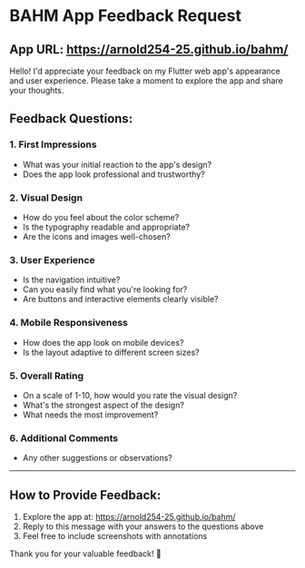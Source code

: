 # BAHM App Feedback Request

## App URL: https://arnold254-25.github.io/bahm/

Hello! I'd appreciate your feedback on my Flutter web app's appearance and user experience. Please take a moment to explore the app and share your thoughts.

## Feedback Questions:

### 1. First Impressions
- What was your initial reaction to the app's design?
- Does the app look professional and trustworthy?

### 2. Visual Design
- How do you feel about the color scheme?
- Is the typography readable and appropriate?
- Are the icons and images well-chosen?

### 3. User Experience
- Is the navigation intuitive?
- Can you easily find what you're looking for?
- Are buttons and interactive elements clearly visible?

### 4. Mobile Responsiveness
- How does the app look on mobile devices?
- Is the layout adaptive to different screen sizes?

### 5. Overall Rating
- On a scale of 1-10, how would you rate the visual design?
- What's the strongest aspect of the design?
- What needs the most improvement?

### 6. Additional Comments
- Any other suggestions or observations?

---

## How to Provide Feedback:
1. Explore the app at: https://arnold254-25.github.io/bahm/
2. Reply to this message with your answers to the questions above
3. Feel free to include screenshots with annotations

Thank you for your valuable feedback! 🙏
